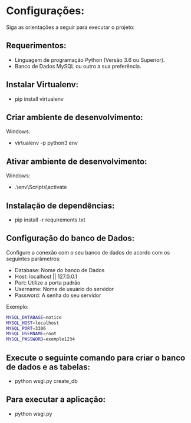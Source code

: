 # Configurações:
Siga as orientações a seguir para executar o projeto:

## Requerimentos:
- Linguagem de programação Python (Versão 3.6 ou Superior).
- Banco de Dados MySQL ou outro a sua preferência.

## Instalar Virtualenv:
- pip install virtualenv

## Criar ambiente de desenvolvimento:
Windows:
  - virtualenv -p python3 env

## Ativar ambiente de desenvolvimento:
Windows:
  - .\env\Scripts\activate

## Instalação de dependências:
- pip install -r requirements.txt

## Configuração do banco de Dados:
Configure a conexão com o seu banco de dados de acordo com os seguintes parâmetros:
  - Database: Nome do banco de Dados
  - Host: localhost || 127.0.0.1
  - Port: Utilize a porta padrão
  - Username: Nome de usuário do servidor
  - Password: A senha do seu servidor

Exemplo:
```bash
MYSQL_DATABASE=notice
MYSQL_HOST=localhost
MYSQL_PORT=3306
MYSQL_USERNAME=root 
MYSQL_PASSWORD=exemple1234
```

## Execute o seguinte comando para criar o banco de dados e as tabelas:
- python wsgi.py create_db

## Para executar a aplicação:
- python wsgi.py